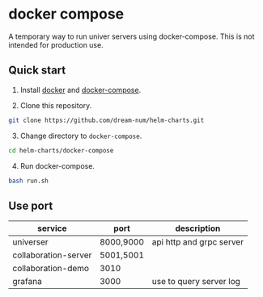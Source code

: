 
# docker compose

A temporary way to run univer servers using docker-compose. This is not intended for production use.

## Quick start

1. Install [docker](https://docs.docker.com/install/) and [docker-compose](https://docs.docker.com/compose/install/).

2. Clone this repository.
```bash
git clone https://github.com/dream-num/helm-charts.git
```

3. Change directory to `docker-compose`.
```bash
cd helm-charts/docker-compose
```

4. Run docker-compose.
```bash
bash run.sh
```

## Use port

| service              | port      | description              |
| -------------------- | --------- | ------------------------ |
| universer            | 8000,9000 | api http and grpc server |
| collaboration-server | 5001,5001 |                          |
| collaboration-demo   | 3010      |                          |
| grafana              | 3000      | use to query server log  |
